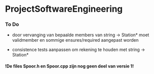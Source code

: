 # ProjectSoftwareEngineering
### To Do
 - door vervanging van bepaalde members van string -> Station* moet validmember en sommige ensures/required aangepast worden
 
 - consistence tests aanpassen om rekening te houden met string -> Station*
 
#### !De files Spoor.h en Spoor.cpp zijn nog geen deel van versie 1!